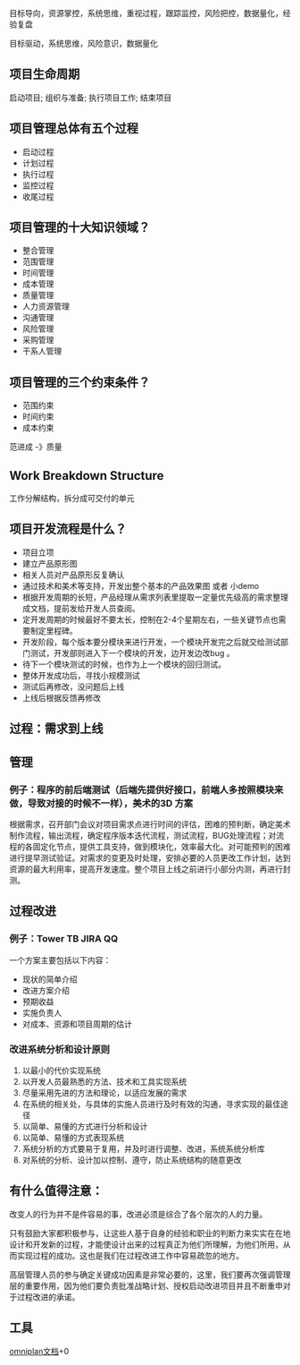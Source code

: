 目标导向，资源掌控，系统思维，重视过程，跟踪监控，风险把控，数据量化，经验复盘

目标驱动，系统思维，风险意识，数据量化

## 项目生命周期
启动项目; 组织与准备; 执行项目工作; 结束项目


## 项目管理总体有五个过程

* 启动过程
* 计划过程
* 执行过程
* 监控过程
* 收尾过程


## 项目管理的十大知识领域？
* 整合管理
* 范围管理
* 时间管理
* 成本管理
* 质量管理
* 人力资源管理
* 沟通管理
* 风险管理
* 采购管理
* 干系人管理

## 项目管理的三个约束条件？

* 范围约束
* 时间约束
* 成本约束

范进成 -》质量

## Work Breakdown Structure 
工作分解结构，拆分成可交付的单元




## 项目开发流程是什么？

* 项目立项
* 建立产品原形图
* 相关人员对产品原形反复确认
* 通过技术和美术等支持，开发出整个基本的产品效果图 或者 小demo
* 根据开发周期的长短，产品经理从需求列表里提取一定量优先级高的需求整理成文档，提前发给开发人员查阅。
* 定开发周期的时候最好不要太长，控制在2-4个星期左右，一些关键节点也需要制定里程碑。
* 开发阶段，每个版本要分模块来进行开发，一个模块开发完之后就交给测试部门测试，开发部则进入下一个模块的开发，边开发边改bug 。
* 待下一个模块测试的时候，也作为上一个模块的回归测试。
* 整体开发成功后，寻找小规模测试
* 测试后再修改，没问题后上线
* 上线后根据反馈再修改


## 过程：需求到上线

## 管理

### 例子：程序的前后端测试（后端先提供好接口，前端人多按照模块来做，导致对接的时候不一样），美术的3D 方案

根据需求，召开部门会议对项目需求点进行时间的评估，困难的预判断，确定美术制作流程，输出流程，确定程序版本迭代流程，测试流程，BUG处理流程；对流程的各固定化节点，提供工具支持，做到模块化，效率最大化。对可能预判的困难进行提早测试验证。对需求的变更及时处理，安排必要的人员更改工作计划，达到资源的最大利用率，提高开发速度。整个项目上线之前进行小部分内测，再进行封测。

## 过程改进

### 例子：Tower TB JIRA QQ


一个方案主要包括以下内容： 

* 现状的简单介绍 
* 改进方案介绍 
* 预期收益 
* 实施负责人 
* 对成本、资源和项目周期的估计 

### 改进系统分析和设计原则

1. 以最小的代价实现系统
2. 以开发人员最熟悉的方法、技术和工具实现系统
3. 尽量采用先进的方法和理论，以适应发展的需求
4. 在系统的相关处，与具体的实施人员进行及时有效的沟通，寻求实现的最佳途径
5. 以简单、易懂的方式进行分析和设计
6. 以简单、易懂的方式表现系统
7. 系统分析的方式要易于复用，并及时进行调整、改进，系统系统分析库
8. 对系统的分析、设计加以控制、遵守，防止系统结构的随意更改

## 有什么值得注意：

改变人的行为并不是件容易的事，改进必须是综合了各个层次的人的力量。

只有鼓励大家都积极参与，让这些人基于自身的经验和职业的判断力来实实在在地设计和开发新的过程，才能使设计出来的过程真正为他们所理解，为他们所用，从而实现过程的成功。这也是我们在过程改进工作中容易疏忽的地方。

高层管理人员的参与确定关键成功因素是非常必要的，这里，我们要再次强调管理层的重要作用，因为他们要负责批准战略计划、授权启动改进项目并且不断重申对于过程改进的承诺。 

## 工具

[omniplan文档](https://support.omnigroup.com/documentation/omniplan/mac/3.0/zh/)+0                            